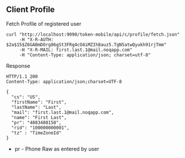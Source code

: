 ## Client Profile

Fetch Profile of registered user

    curl "http://localhost:9090/token-mobile/api/c/profile/fetch.json" 
         -H "X-R-AUTH: $2a$15$Z6GABmDOrg86gSt3FRq4cO4iMZIh8auz5.TgN5atwQyukh91rjTmm" 
         -H "X-R-MAIL: first.last.1@mail.noqapp.com" 
         -H "Content-Type: application/json; charset=utf-8"
          
Response
    
    HTTP/1.1 200 
    Content-Type: application/json;charset=UTF-8
    
    {
      "cs": "US",
      "firstName": "First",
      "lastName": "Last",
      "mail": "first.last.1@mail.noqapp.com",
      "name": "First Last",
      "pr": "4083408158",
      "rid": "100000000001",
      "tz" : "TimeZoneId"
    }     
         

- pr - Phone Raw as entered by user         
              
  
